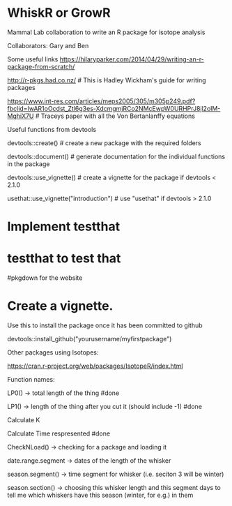 # WhiskR or GrowR

Mammal Lab collaboration to write an R package for isotope analysis

Collaborators: Gary and Ben

Some useful links
https://hilaryparker.com/2014/04/29/writing-an-r-package-from-scratch/

http://r-pkgs.had.co.nz/  # This is Hadley Wickham's guide for writing packages

https://www.int-res.com/articles/meps2005/305/m305p249.pdf?fbclid=IwAR1oOcdst_Ztl6g3es-XdcmgmjRCo2NMcEwpW0URHPrJ8jl2olM-MqhiX7U # Traceys paper with all the Von Bertanlanffy equations

Useful functions from devtools

devtools::create() # create a new package with the required folders

devtools::document() # generate documentation for the individual functions in the package

devtools::use_vignette() # create a vignette for the package if devtools < 2.1.0

usethat::use_vignette("introduction") # use "usethat" if devtools > 2.1.0

# Implement testthat


# testthat to test that 


#pkgdown for the website


# Create a vignette.





Use this to install the package once it has been committed to github

devtools::install_github("yourusername/myfirstpackage")


Other packages using Isotopes:

https://cran.r-project.org/web/packages/IsotopeR/index.html




Function names:

LP0() -> total length of the thing #done


LP1() -> length of the thing after you cut it (should include -1) #done


Calculate K


Calculate Time respresented #done




CheckNLoad() -> checking for a package and loading it


date.range.segment -> dates of the length of the whisker


season.segment() -> time segment for whisker (i.e. seciton 3 will be winter)


season.section() -> choosing this whisker length and this segment days to tell me which whiskers have this season (winter, for e.g.) in them

